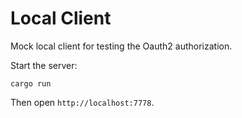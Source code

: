 # Local Client

Mock local client for testing the Oauth2 authorization.

Start the server:

```
cargo run
```

Then open `http://localhost:7778`.
